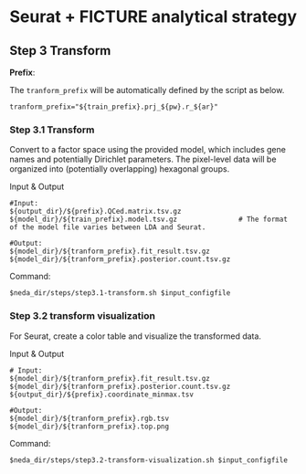 # Seurat + FICTURE analytical strategy

## Step 3 Transform 

**Prefix**:

The `tranform_prefix` will be automatically defined by the script as below.
```
tranform_prefix="${train_prefix}.prj_${pw}.r_${ar}"
```

### Step 3.1 Transform
Convert to a factor space using the provided model, which includes gene names and potentially Dirichlet parameters. The pixel-level data will be organized into (potentially overlapping) hexagonal groups.

Input & Output
```
#Input:
${output_dir}/${prefix}.QCed.matrix.tsv.gz
${model_dir}/${train_prefix}.model.tsv.gz               # The format of the model file varies between LDA and Seurat.

#Output:
${model_dir}/${tranform_prefix}.fit_result.tsv.gz
${model_dir}/${tranform_prefix}.posterior.count.tsv.gz
```

Command:
```
$neda_dir/steps/step3.1-transform.sh $input_configfile
```

### Step 3.2 transform visualization
For Seurat, create a color table and visualize the transformed data. 

Input & Output
```
# Input:
${model_dir}/${tranform_prefix}.fit_result.tsv.gz
${model_dir}/${tranform_prefix}.posterior.count.tsv.gz
${output_dir}/${prefix}.coordinate_minmax.tsv

#Output:
${model_dir}/${tranform_prefix}.rgb.tsv
${model_dir}/${tranform_prefix}.top.png

```

Command:
```
$neda_dir/steps/step3.2-transform-visualization.sh $input_configfile
```